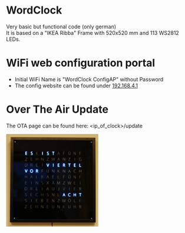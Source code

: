 # WordClock

Very basic but functional code (only german)  
It is based on a "IKEA Ribba" Frame with 520x520 mm and 113 WS2812 LEDs.

# WiFi web configuration portal
- Initial WiFi Name is "WordClock ConfigAP" without Password  
- The config website can be found under [192.168.4.1](192.168.4.1)

# Over The Air Update
The OTA page can be found here: <ip_of_clock>/update

<img src="./pics/clock.png" alt="Clock" width="250"/>